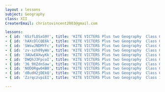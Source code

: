 ```yaml
--- 
layout : lessons 
subject: Geography
class: XII
CreaterEmail: christovincent2003@gmail.com

lessons:
- { id: '65zfLOSxG9Y', title: 'KITE VICTERS Plus two Geography  Class 01 (First Bell-ഫസ്റ്റ് ബെല്‍)' }
- { id: 'hAXcDlCQE6k', title: 'KITE VICTERS Plus two Geography  Class 02 (First Bell-ഫസ്റ്റ് ബെല്‍)' }
- { id: 'SWswJNDMYFc', title: 'KITE VICTERS Plus two Geography  Class 03 (First Bell-ഫസ്റ്റ് ബെല്‍)' }
- { id: 'zv-szh09yWo', title: 'KITE VICTERS Plus two Geography  Class 04 (First Bell-ഫസ്റ്റ് ബെല്‍)' }
- { id: '3AUwEAXwyKk', title: 'KITE VICTERS Plus two Geography  Class 05 (First Bell-ഫസ്റ്റ് ബെല്‍)' }
- { id: 'DWQhJ3FpcoI', title: 'KITE VICTERS Plus two Geography  Class 06 (First Bell-ഫസ്റ്റ് ബെല്‍)' }
- { id: '36_9XZdnSaw', title: 'KITE VICTERS Plus two Geography  Class 07 (First Bell-ഫസ്റ്റ് ബെല്‍)' }
- { id: 'NODORgwO4B0', title: 'KITE VICTERS Plus two Geography  Class 08 (First Bell-ഫസ്റ്റ് ബെല്‍)' }
- { id: 'dBudH2jDEkQ', title: 'KITE VICTERS Plus two Geography  Class 09 (First Bell-ഫസ്റ്റ് ബെല്‍)' }
- { id: 'ZzrqczvpiEI', title: 'KITE VICTERS Plus two Geography  Class 10 (First Bell-ഫസ്റ്റ് ബെല്‍)' }

---
```

